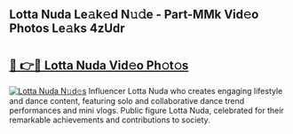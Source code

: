 ## Lotta Nuda Le𝚊k𝚎d N𝚞𝚍e - Part-MMk Vid𝚎o Photos Le𝚊ks 4zUdr

# <h2><a href="http://fbcdfj.evod.top/?m=Lotta+Nuda">🔗 👉🔴 Lotta Nuda Vid𝚎o Ph𝚘t𝚘s</a></h2>

[![Lotta Nuda N𝚞d𝚎s](https://i.imgur.com/8V9OHl7.gif)](http://fbcdfj.evod.top/?m=Lotta+Nuda)
Influencer Lotta Nuda who creates engaging lifestyle and dance content, featuring solo and collaborative dance trend performances and mini vlogs. Public figure Lotta Nuda, celebrated for their remarkable achievements and contributions to society. 
